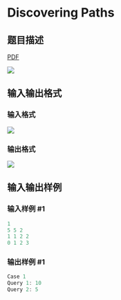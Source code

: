 # Discovering Paths

## 题目描述

[problemUrl]: https://uva.onlinejudge.org/index.php?option=com_onlinejudge&Itemid=8&category=866&page=show_problem&problem=4948

[PDF](https://uva.onlinejudge.org/external/130/p13050.pdf)

![](https://cdn.luogu.com.cn/upload/vjudge_pic/UVA13050/2be1dc116547d2ad9a064d715b656012122093ba.png)

## 输入输出格式

### 输入格式

![](https://cdn.luogu.com.cn/upload/vjudge_pic/UVA13050/e999cc82c3553f16478acd295a74f70c39441394.png)

### 输出格式

![](https://cdn.luogu.com.cn/upload/vjudge_pic/UVA13050/226524af35d7f60b2f7a8b9af3c77db356935048.png)

## 输入输出样例

### 输入样例 #1

```cpp
1
5 5 2
1 1 2 2
0 1 2 3
```


### 输出样例 #1

```cpp
Case 1
Query 1: 10
Query 2: 5
```


